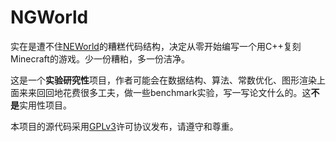 # NGWorld
实在是遭不住[NEWorld](https://github.com/Infinideastudio/NEWorld)的糟糕代码结构，决定从零开始编写一个用C++复刻Minecraft的游戏。少一份糟粕，多一份洁净。

这是一个**实验研究性**项目，作者可能会在数据结构、算法、常数优化、图形渲染上面来来回回地花费很多工夫，做一些benchmark实验，写一写论文什么的。这**不是**实用性项目。

本项目的源代码采用[GPLv3](http://www.gnu.org/licenses/gpl.html)许可协议发布，请遵守和尊重。

